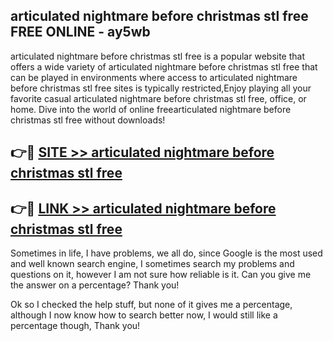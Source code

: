 ## articulated nightmare before christmas stl free FREE ONLINE - ay5wb

articulated nightmare before christmas stl free is a popular website that offers a wide variety of articulated nightmare before christmas stl free that can be played in environments where access to articulated nightmare before christmas stl free sites is typically restricted,Enjoy playing all your favorite casual articulated nightmare before christmas stl free, office, or home. Dive into the world of online freearticulated nightmare before christmas stl free without downloads!

## 👉🔴 [SITE >> articulated nightmare before christmas stl free](http://news.freeplayer.one?title=articulated_nightmare_before_christmas_stl_free&ref=FRRE)

## 👉🔴 [LINK >> articulated nightmare before christmas stl free](http://news.freeplayer.one?title=articulated_nightmare_before_christmas_stl_free&ref=FREE)

Sometimes in life, I have problems, we all do, since Google is the most used and well known search engine, I sometimes search my problems and questions on it, however I am not sure how reliable is it. Can you give me the answer on a percentage? Thank you!

Ok so I checked the help stuff, but none of it gives me a percentage, although I now know how to search better now, I would still like a percentage though, Thank you!